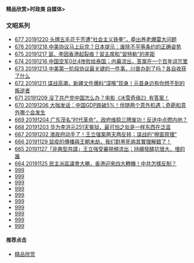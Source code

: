 
#### 精品欣赏>时政类 自媒体>

### 文昭系列
- [677 20191220 头牌五毛花千芳遭“社会主义铁拳”，牵出养老爆雷大问题](https://youtu.be/OAeJL_aAgqE)
- [676 20191218 中美协议马上玩完？日本提示：废除不平等条约的正确姿势](https://youtu.be/smgoNK_vp0U)
- [675 20191217 習、李因香港起裂痕？習主席和“習特勒”的差距](https://youtu.be/0bRghXf6Mvw)
- [674 20191216 中国空军0比4惨败给泰国；内幕流出，答案在一个百年诅咒里](https://youtu.be/UIOVyU3FZMI)
- [673 20191213 中美第一阶段协议最关键的一件事，川普办到了吗？各自收获了什么](https://youtu.be/GtbzqtBW3yk)
- [672 20191211 谍战高潮，新疆文件爆料“深喉”现身！元首身边有你想不到的叛逆者](https://youtu.be/izbfkm3SXV4)
- [671 20191209 没了共产党中国怎么办？电影《冰雪奇缘2》有答案！](https://youtu.be/gCYimVRmCRI)
- [670 20191206 大咖发话：中国GDP跌破5%！伴随两个意外机遇；奇葩和意外哪个会发生](https://youtu.be/yZUbFvSku7I)
- [669 20191204 广东茂名“时代革命“，政府维稳三牌废功！反送中点燃内地？](https://youtu.be/di9M_FBJGj4)
- [668 20191203 华为李洪元251天冤狱，最可怕之处是一样东西在泛滥](https://youtu.be/y9Iwf7a_pQw)
- [667 20191202 澳政府动手了！王立强案两天两反转；谍战的“擦窗原理”](https://youtu.be/YZILHWB1_1c)
- [666 20191129 鼠疫的傳播與王朝末劫，我们對黑死病其實理解錯了！](https://youtu.be/iwO3VwH78VA)
- [665 20191127「非典型共諜」王立強受審視頻流出；持續發酵坑很大，埋的誰](https://youtu.be/KY48hfk-gv0)
- [664 20191125 民主派區議會大勝，香港迎來四大轉機！中共怎樣反制？](https://youtu.be/cS5-2Ztk_lI)
- [999]()
- [999]()
- [999]()
- [999]()
- [999]()
- [999]()
- [999]()
- [999]()
- [999]()
- [999]()

#### 推荐点击
- [精品欣赏](https://summer200.github.io/content/main)


